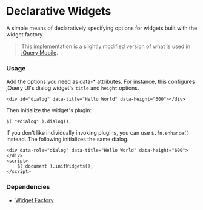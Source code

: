 Declarative Widgets
===================

A simple means of declaratively specifying options for widgets built with the widget factory.

> This implementation is a slightly modified version of what is used in [jQuery Mobile](https://github.com/jquery/jquery-mobile).

### Usage

Add the options you need as data-* attributes. For instance, this configures jQuery UI's dialog widget's `title` and `height` options.

	<div id="dialog" data-title="Hello World" data-height="600"></div>

Then initialize the widget's plugin:

	$( "#dialog" ).dialog();

If you don't like individually invoking plugins, you can use `$.fn.enhance()` instead. The following initializes the same dialog.

	<div data-role="dialog" data-title="Hello World" data-height="600"></div>
	<script>
	    $( document ).initWidgets();
	</script>

### Dependencies

* [Widget Factory](http://api.jqueryui.com/jquery.widget/)